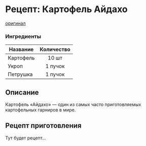 # Рецепт: Картофель Айдахо
[оригинал](https://eda.ru/recepty/osnovnye-blyuda/kartofel-ajdaho-30625)

### Ингредиенты
| Название        	| Количество  |
| -------------   	            |:-----------------:|
| Картофель  	| 10 шт 		|
| Укроп 	| 1 пучок      	|
| Петрушка	| 1 пучок     	|

## Описание
Картофель «Айдахо» — один из самых часто приготовляемых картофельных гарниров в мире.
## Рецепт приготовления
Тут будет рецепт...